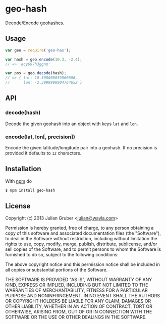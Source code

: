 
# geo-hash

Decode/Encode [geohashes](http://en.wikipedia.org/wiki/Geohash).

## Usage

```js
var geo = require('geo-has');

var hash = geo.encode(10.3, -2.4);
// => 'ecy697h3ggnm'

var pos = geo.decode(hash);
// => { lat: 10.300000039860606,
//      lon: -2.3999998904764652 }
```

## API

### decode(hash)

Decode the given geohash into an object with keys `lat` and `lon`.

### encode(lat, lon[, precision])

Encode the given latitude/longitude pair into a geohash. If no precision is
provided it defaults to `12` characters.

## Installation

With [npm](http://npmjs.org) do

```bash
$ npm install geo-hash
```

## License

Copyright (c) 2013 Julian Gruber &lt;julian@wayla.com&gt;

Permission is hereby granted, free of charge, to any person obtaining a copy
of this software and associated documentation files (the "Software"), to deal
in the Software without restriction, including without limitation the rights
to use, copy, modify, merge, publish, distribute, sublicense, and/or sell
copies of the Software, and to permit persons to whom the Software is
furnished to do so, subject to the following conditions:

The above copyright notice and this permission notice shall be included in
all copies or substantial portions of the Software.

THE SOFTWARE IS PROVIDED "AS IS", WITHOUT WARRANTY OF ANY KIND, EXPRESS OR
IMPLIED, INCLUDING BUT NOT LIMITED TO THE WARRANTIES OF MERCHANTABILITY,
FITNESS FOR A PARTICULAR PURPOSE AND NONINFRINGEMENT. IN NO EVENT SHALL THE
AUTHORS OR COPYRIGHT HOLDERS BE LIABLE FOR ANY CLAIM, DAMAGES OR OTHER
LIABILITY, WHETHER IN AN ACTION OF CONTRACT, TORT OR OTHERWISE, ARISING FROM,
OUT OF OR IN CONNECTION WITH THE SOFTWARE OR THE USE OR OTHER DEALINGS IN
THE SOFTWARE.
